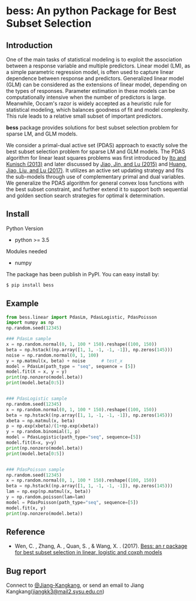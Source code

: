 # bess: An python Package for Best Subset Selection


## Introduction

One of the main tasks of statistical modeling is to exploit the association between
a response variable and multiple predictors. Linear model (LM), as a simple parametric
regression model, is often used to capture linear dependence between response and
predictors. Generalized linear model (GLM) can be considered as
the extensions of linear model, depending on the types of responses. Parameter estimation in these models
can be computationally intensive when the number of predictors is large. Meanwhile,
Occam's razor is widely accepted as a heuristic rule for statistical modeling,
which balances goodness of fit and model complexity. This rule leads to a relative 
small subset of important predictors. 

**bess** package provides solutions for best subset selection problem for sparse LM,
and GLM models.

We consider a primal-dual active set (PDAS) approach to exactly solve the best subset
selection problem for sparse LM and GLM models. The PDAS algorithm for linear 
least squares problems was first introduced by [Ito and Kunisch (2013)](https://iopscience.iop.org/article/10.1088/0266-5611/30/1/015001)
and later discussed by [Jiao, Jin, and Lu (2015)](https://arxiv.org/abs/1403.0515) and [Huang, Jiao, Liu, and Lu (2017)](https://arxiv.org/abs/1701.05128). 
It utilizes an active set updating strategy and fits the sub-models through use of
complementary primal and dual variables. We generalize the PDAS algorithm for 
general convex loss functions with the best subset constraint, and further 
extend it to support both sequential and golden section search strategies
for optimal k determination. 


## Install

Python Version
- python >= 3.5

Modules needed
- numpy 

The package has been publish in PyPI. You can easy install by:
```sh
$ pip install bess
```

## Example
```python
from bess.linear import PdasLm, PdasLogistic, PdasPoisson
import numpy as np
np.random.seed(12345)

### PdasLm sample
x = np.random.normal(0, 1, 100 * 150).reshape((100, 150))
beta = np.hstack((np.array([1, 1, -1, -1, -1]), np.zeros(145)))
noise = np.random.normal(0, 1, 100)
y = np.matmul(x, beta) + noise      # test_x
model = PdasLm(path_type = "seq", sequence = [5])
model.fit(X = x, y = y)
print(np.nonzero(model.beta))
print(model.beta[0:5])


### PdasLogistic sample
np.random.seed(12345)  
x = np.random.normal(0, 1, 100 * 150).reshape((100, 150))
beta = np.hstack((np.array([1, 1, -1, -1, -1]), np.zeros(145)))
xbeta = np.matmul(x, beta)
p = np.exp(xbeta)/(1+np.exp(xbeta))
y = np.random.binomial(1, p)
model = PdasLogistic(path_type="seq", sequence=[5])
model.fit(X=x, y=y)
print(np.nonzero(model.beta))
print(model.beta[0:5])


### PdasPoisson sample
np.random.seed(12345)
x = np.random.normal(0, 1, 100 * 150).reshape((100, 150))
beta = np.hstack((np.array([1, 1, -1, -1, -1]), np.zeros(145)))
lam = np.exp(np.matmul(x, beta))
y = np.random.poisson(lam=lam)
model = PdasPoisson(path_type="seq", sequence=[5])
model.fit(x, y)
print(np.nonzero(model.beta))
```

## Reference

- Wen, C. , Zhang, A. , Quan, S. , & Wang, X. . (2017). [Bess: an r package for best subset selection in linear, logistic and coxph models](https://arxiv.org/pdf/1709.06254.pdf)


## Bug report

Connect to [@Jiang-Kangkang](https://github.com/Jiang-Kangkang), or send an email to Jiang Kangkang(jiangkk3@mail2.sysu.edu.cn)

